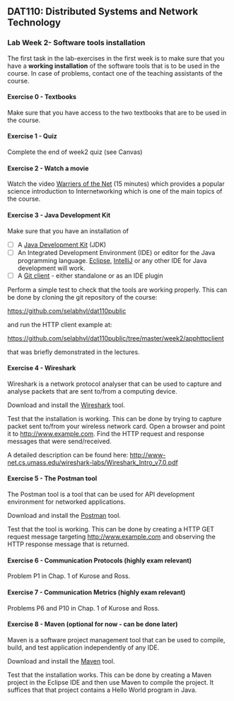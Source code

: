 ## DAT110: Distributed Systems and Network Technology

### Lab Week 2- Software tools installation

The first task in the lab-exercises in the first week is to make sure that you have a **working installation** of the software tools that is to be used in the course. In case of problems, contact one of the teaching assistants of the course.

#### Exercise 0 - Textbooks

Make sure that you have access to the two textbooks that are to be used in the course.

#### Exercise 1 - Quiz

Complete the end of week2 quiz (see Canvas)

#### Exercise 2 - Watch a movie

Watch the video [Warriers of the Net](https://www.youtube.com/watch?v=PBWhzz_Gn10) (15 minutes) which provides a popular science introduction to Internetworking which is one of the main topics of the course.

#### Exercise 3 - Java Development Kit

Make sure that you have an installation of

- [ ] A [Java Development Kit](https://www.oracle.com/java/technologies/javase-downloads.html) (JDK)
- [ ] An Integrated Development Environment (IDE) or editor for the Java programming language. [Eclipse](https://www.eclipse.org/downloads/packages/release/2020-12/r/eclipse-ide-java-developers), [IntelliJ](https://www.jetbrains.com/idea/) or any other IDE for Java development will work.
- [ ] A [Git client](https://git-scm.com/downloads) - either standalone or as an IDE plugin

Perform a simple test to check that the tools are working properly. This can be done by cloning the git repository of the course:

https://github.com/selabhvl/dat110public

and run the HTTP client example at:

https://github.com/selabhvl/dat110public/tree/master/week2/apphttpclient

that was briefly demonstrated in the lectures.

#### Exercise 4 - Wireshark

Wireshark is a network protocol analyser that can be used to capture and analyse packets that are sent to/from a computing device.

Download and install the [Wireshark](https://www.wireshark.org) tool.

Test that the installation is working. This can be done by trying to capture packet sent to/from your wireless network card. Open a browser and point it to http://www.example.com. Find the HTTP request and response messages that were send/received.

A detailed description can be found here: http://www-net.cs.umass.edu/wireshark-labs/Wireshark_Intro_v7.0.pdf

#### Exercise 5 - The Postman tool

The Postman tool is a tool that can be used for API development environment for networked applications.

Download and install the [Postman](https://www.postman.com/downloads/) tool.

Test that the tool is working. This can be done by creating a HTTP GET request message targeting http://www.example.com and observing the HTTP response message that is returned.

#### Exercise 6 - Communication Protocols (highly exam relevant)

Problem P1 in Chap. 1 of Kurose and Ross.

#### Exercise 7 - Communication Metrics (highly exam relevant)

Problems P6 and P10 in Chap. 1 of Kurose and Ross.

#### Exercise 8 - Maven (optional for now - can be done later)

Maven is a software project management tool that can be used to compile, build, and test application independently of any IDE.

Download and install the [Maven](https://maven.apache.org) tool.

Test that the installation works. This can be done by creating a Maven project in the Eclipse IDE and then use Maven to compile the project. It suffices that that project contains a Hello World program in Java.
